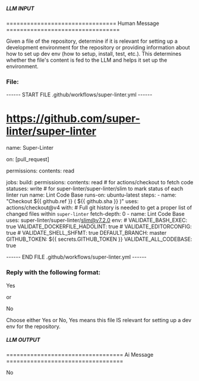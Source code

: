 ##### LLM INPUT #####
================================ Human Message =================================

Given a file of the repository, determine if it is relevant for setting up a development environment for the repository or providing information about how to set up dev env (how to setup, install, test, etc.). This determines whether the file's content is fed to the LLM and helps it set up the environment.

### File:
------ START FILE .github/workflows/super-linter.yml ------
# https://github.com/super-linter/super-linter
name: Super-Linter

on: [pull_request]

permissions:
  contents: read

jobs:
  build:
    permissions:
      contents: read # for actions/checkout to fetch code
      statuses: write # for super-linter/super-linter/slim to mark status of each linter run
    name: Lint Code Base
    runs-on: ubuntu-latest
    steps:
      - name: "Checkout ${{ github.ref }} ( ${{ github.sha }} )"
        uses: actions/checkout@v4
        with:
          # Full git history is needed to get a proper list of changed files within `super-linter`
          fetch-depth: 0
      - name: Lint Code Base
        uses: super-linter/super-linter/slim@v7.2.0
        env:
          # VALIDATE_BASH_EXEC: true
          VALIDATE_DOCKERFILE_HADOLINT: true
          # VALIDATE_EDITORCONFIG: true
          # VALIDATE_SHELL_SHFMT: true
          DEFAULT_BRANCH: master
          GITHUB_TOKEN: ${{ secrets.GITHUB_TOKEN }}
          VALIDATE_ALL_CODEBASE: true

------ END FILE .github/workflows/super-linter.yml ------

### Reply with the following format:

<rel>Yes</rel>

or

<rel>No</rel>

Choose either Yes or No, Yes means this file IS relevant for setting up a dev env for the repository.

##### LLM OUTPUT #####
================================== Ai Message ==================================

<rel>No</rel>